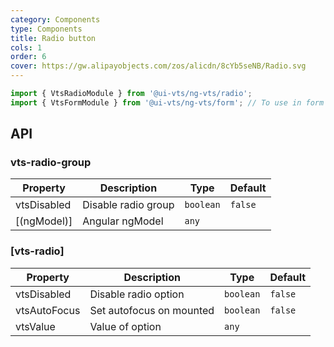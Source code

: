 ```yaml
---
category: Components
type: Components
title: Radio button
cols: 1
order: 6
cover: https://gw.alipayobjects.com/zos/alicdn/8cYb5seNB/Radio.svg
---
```


```ts
import { VtsRadioModule } from '@ui-vts/ng-vts/radio';
import { VtsFormModule } from '@ui-vts/ng-vts/form'; // To use in form
```

## API

### vts-radio-group
| Property | Description | Type | Default |
| -------- | ----------- | ---- | ------- |
| vtsDisabled | Disable radio group | `boolean` | `false`
| [(ngModel)] | Angular ngModel | `any` |

### [vts-radio]

| Property | Description | Type | Default |
| -------- | ----------- | ---- | ------- |
| vtsDisabled | Disable radio option | `boolean` | `false`
| vtsAutoFocus | Set autofocus on mounted | `boolean` | `false`
| vtsValue | Value of option | `any` |